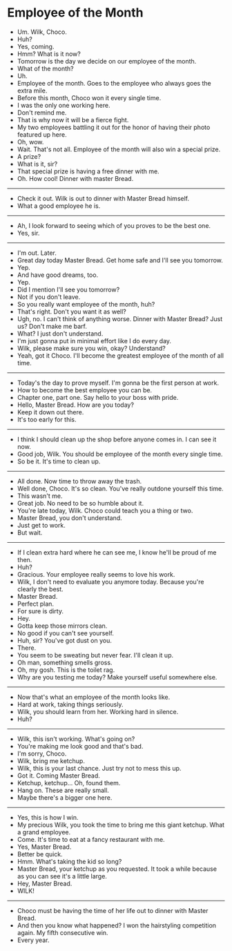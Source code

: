 # Employee of the Month

- Um. Wilk, Choco.
- Huh?
- Yes, coming.
- Hmm? What is it now?
- Tomorrow is the day we decide on our employee of the month.
- What of the month?
- Uh.
- Employee of the month. Goes to the employee who always goes the extra mile.
- Before this month, Choco won it every single time.
- I was the only one working here.
- Don't remind me.
- That is why now it will be a fierce fight.
- My two employees battling it out for the honor of having their photo featured up here.
- Oh, wow.
- Wait. That's not all. Employee of the month will also win a special prize.
- A prize?
- What is it, sir?
- That special prize is having a free dinner with me.
- Oh. How cool! Dinner with master Bread.
* * *
- Check it out. Wilk is out to dinner with Master Bread himself.
- What a good employee he is.
* * *
- Ah, I look forward to seeing which of you proves to be the best one.
- Yes, sir.
* * *
- I'm out. Later.
- Great day today Master Bread. Get home safe and I'll see you tomorrow.
- Yep.
- And have good dreams, too.
- Yep.
- Did I mention I'll see you tomorrow?
- Not if you don't leave.
- So you really want employee of the month, huh?
- That's right. Don't you want it as well?
- Ugh, no. I can't think of anything worse. Dinner with Master Bread? Just us? Don't make me barf.
- What? I just don't understand.
- I'm just gonna put in minimal effort like I do every day.
- Wilk, please make sure you win, okay? Understand?
- Yeah, got it Choco. I'll become the greatest employee of the month of all time.
* * *
- Today's the day to prove myself. I'm gonna be the first person at work.
- How to become the best employee you can be.
- Chapter one, part one. Say hello to your boss with pride.
- Hello, Master Bread. How are you today?
- Keep it down out there.
- It's too early for this.
* * *
- I think I should clean up the shop before anyone comes in. I can see it now.
- Good job, Wilk. You should be employee of the month every single time.
- So be it. It's time to clean up.
* * *
- All done. Now time to throw away the trash.
- Well done, Choco. It's so clean. You've really outdone yourself this time.
- This wasn't me.
- Great job. No need to be so humble about it.
- You're late today, Wilk. Choco could teach you a thing or two.
- Master Bread, you don't understand.
- Just get to work.
- But wait.
* * *
- If I clean extra hard where he can see me, I know he'll be proud of me then.
- Huh?
- Gracious. Your employee really seems to love his work.
- Wilk, I don't need to evaluate you anymore today. Because you're clearly the best.
- Master Bread.
- Perfect plan.
- For sure is dirty.
- Hey.
- Gotta keep those mirrors clean.
- No good if you can't see yourself.
- Huh, sir? You've got dust on you.
- There.
- You seem to be sweating but never fear. I'll clean it up.
- Oh man, something smells gross.
- Oh, my gosh. This is the toilet rag.
- Why are you testing me today? Make yourself useful somewhere else.
* * *
- Now that's what an employee of the month looks like.
- Hard at work, taking things seriously.
- Wilk, you should learn from her. Working hard in silence.
- Huh?
* * *
- Wilk, this isn't working. What's going on?
- You're making me look good and that's bad.
- I'm sorry, Choco.
- Wilk, bring me ketchup.
- Wilk, this is your last chance. Just try not to mess this up.
- Got it. Coming Master Bread.
- Ketchup, ketchup... Oh, found them.
- Hang on. These are really small.
- Maybe there's a bigger one here.
* * *
- Yes, this is how I win.
- My precious Wilk, you took the time to bring me this giant ketchup. What a grand employee.
- Come. It's time to eat at a fancy restaurant with me.
- Yes, Master Bread.
- Better be quick.
- Hmm. What's taking the kid so long?
- Master Bread, your ketchup as you requested. It took a while because as you can see it's a little large.
- Hey, Master Bread.
- WILK!
* * *
- Choco must be having the time of her life out to dinner with Master Bread.
- And then you know what happened? I won the hairstyling competition again. My fifth consecutive win.
- Every year.
